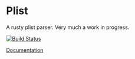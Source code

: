 # Plist

A rusty plist parser. Very much a work in progress.

[![Build Status](https://travis-ci.org/ebarnard/rust-plist.svg?branch=master)](https://travis-ci.org/ebarnard/rust-plist)

[Documentation](https://docs.rs/plist/)
